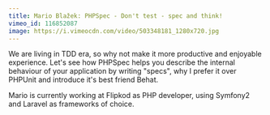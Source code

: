 ```yaml
---
title: Mario Blažek: PHPSpec - Don't test - spec and think!
vimeo_id: 116852087
image: https://i.vimeocdn.com/video/503348181_1280x720.jpg
---
```


We are living in TDD era, so why not make it more productive and enjoyable experience. Let's see how PHPSpec helps you describe the internal behaviour of your application by writing "specs", why I prefer it over PHPUnit and introduce it's best friend Behat. 

Mario is currently working at Flipkod as PHP developer, using Symfony2 and Laravel as frameworks of choice.  

